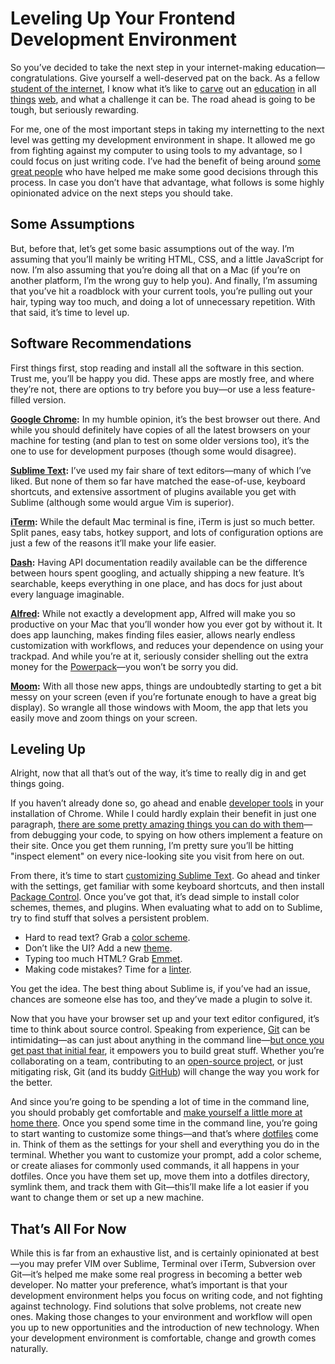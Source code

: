 # Leveling Up Your Frontend Development Environment
So you’ve decided to take the next step in your internet-making education—congratulations. Give yourself a well-deserved pat on the back. As a fellow [student of the internet](http://apprentices.seesparkbox.com/), I know what it’s like to [carve](https://www.codeschool.com/) out an [education](http://teamtreehouse.com/) in all [things](http://www.codecademy.com/) [web](https://the-pastry-box-project.net/ben-callahan/2015-january-22), and what a challenge it can be. The road ahead is going to be tough, but seriously rewarding.

For me, one of the most important steps in taking my internetting to the next level was getting my development environment in shape. It allowed me go from fighting against my computer to using tools to my advantage, so I could focus on just writing code. I’ve had the benefit of being around [some great people](http://seesparkbox.com/team) who have helped me make some good decisions through this process. In case you don’t have that advantage, what follows is some highly opinionated advice on the next steps you should take.

## Some Assumptions
But, before that, let’s get some basic assumptions out of the way. I’m assuming that you’ll mainly be writing HTML, CSS, and a little JavaScript for now. I’m also assuming that you’re doing all that on a Mac (if you’re on another platform, I’m the wrong guy to help you). And finally, I’m assuming that you’ve hit a roadblock with your current tools, you’re pulling out your hair, typing way too much, and doing a lot of unnecessary repetition. With that said, it’s time to level up.

## Software Recommendations
First things first, stop reading and install all the software in this section. Trust me, you’ll be happy you did. These apps are mostly free, and where they’re not, there are options to try before you buy—or use a less feature-filled version.

**[Google Chrome](http://www.google.com/chrome/):** In my humble opinion, it’s the best browser out there. And while you should definitely have copies of all the latest browsers on your machine for testing (and plan to test on some older versions too), it’s the one to use for development purposes (though some would disagree).

**[Sublime Text](http://www.sublimetext.com/):** I’ve used my fair share of text editors—many of which I’ve liked. But none of them so far have matched the ease-of-use, keyboard shortcuts, and extensive assortment of plugins available you get with Sublime (although some would argue Vim is superior). 

**[iTerm](http://iterm2.com/):** While the default Mac terminal is fine, iTerm is just so much better. Split panes, easy tabs, hotkey support, and lots of configuration options are just a few of the reasons it’ll make your life easier.

**[Dash](http://kapeli.com/dash):** Having API documentation readily available can be the difference between hours spent googling, and actually shipping a new feature. It’s searchable, keeps everything in one place, and has docs for just about every language imaginable.

**[Alfred](http://www.alfredapp.com/):** While not exactly a development app, Alfred will make you so productive on your Mac that you’ll wonder how you ever got by without it. It does app launching, makes finding files easier, allows nearly endless customization with workflows, and reduces your dependence on using your trackpad. And while you’re at it, seriously consider shelling out the extra money for the [Powerpack](http://www.alfredapp.com/powerpack/)—you won’t be sorry you did.

**[Moom](http://manytricks.com/moom/):** With all those new apps, things are undoubtedly starting to get a bit messy on your screen (even if you’re fortunate enough to have a great big display). So wrangle all those windows with Moom, the app that lets you easily move and zoom things on your screen.

## Leveling Up
Alright, now that all that’s out of the way, it’s time to really dig in and get things going.

If you haven’t already done so, go ahead and enable [developer tools](https://developer.chrome.com/devtools) in your installation of Chrome. While I could hardly explain their benefit in just one paragraph, [there are some pretty amazing things you can do with them](https://www.codeschool.com/courses/discover-devtools)—from debugging your code, to spying on how others implement a feature on their site. Once you get them running, I’m pretty sure you’ll be hitting "inspect element" on every nice-looking site you visit from here on out.

From there, it’s time to start [customizing Sublime Text](http://sublime-text-unofficial-documentation.readthedocs.org/en/latest/index.html). Go ahead and tinker with the settings, get familiar with some keyboard shortcuts, and then install [Package Control](https://packagecontrol.io/). Once you’ve got that, it’s dead simple to install color schemes, themes, and plugins. When evaluating what to add on to Sublime, try to find stuff that solves a persistent problem. 
* Hard to read text? Grab a [color scheme](https://packagecontrol.io/packages/1337%20Color%20Scheme). 
* Don’t like the UI? Add a new [theme](https://packagecontrol.io/packages/Devastate). 
* Typing too much HTML? Grab [Emmet](https://packagecontrol.io/packages/Emmet). 
* Making code mistakes? Time for a [linter](https://packagecontrol.io/packages/SublimeLinter). 

You get the idea. The best thing about Sublime is, if you’ve had an issue, chances are someone else has too, and they’ve made a plugin to solve it.

Now that you have your browser set up and your text editor configured, it’s time to think about source control. Speaking from experience, [Git](link) can be intimidating—as can just about anything in the command line—[but once you get past that initial fear](https://try.github.io), it empowers you to build great stuff. Whether you’re collaborating on a team, contributing to an [open-source project](https://guides.github.com/), or just mitigating risk, Git (and its buddy [GitHub](link)) will change the way you work for the better.

And since you’re going to be spending a lot of time in the command line, you should probably get comfortable and [make yourself a little more at home there](http://computers.tutsplus.com/tutorials/40-terminal-tips-and-tricks-you-never-thought-you-needed--mac-51192). Once you spend some time in the command line, you’re going to start wanting to customize some things—and that’s where [dotfiles](https://dotfiles.github.io/) come in. Think of them as the settings for your shell and everything you do in the terminal. Whether you want to customize your prompt, add a color scheme, or create aliases for commonly used commands, it all happens in your dotfiles. Once you have them set up, move them into a dotfiles directory, symlink them, and track them with Git—this’ll make life a lot easier if you want to change them or set up a new machine.

## That’s All For Now
While this is far from an exhaustive list, and is certainly opinionated at best—you may prefer VIM over Sublime, Terminal over iTerm, Subversion over Git—it’s helped me make some real progress in becoming a better web developer. No matter your preference, what’s important is that your development environment helps you focus on writing code, and not fighting against technology. Find solutions that solve problems, not create new ones. Making those changes to your environment and workflow will open you up to new opportunities and the introduction of new technology. When your development environment is comfortable, change and growth comes naturally.
